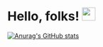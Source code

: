 # Hello, folks! <img src="https://raw.githubusercontent.com/MartinHeinz/MartinHeinz/master/wave.gif" width="30px">

[![Anurag's GitHub stats](https://github-readme-stats.vercel.app/api?Coder-Liuu=anuraghazra)](https://github.com/anuraghazra/github-readme-stats)
